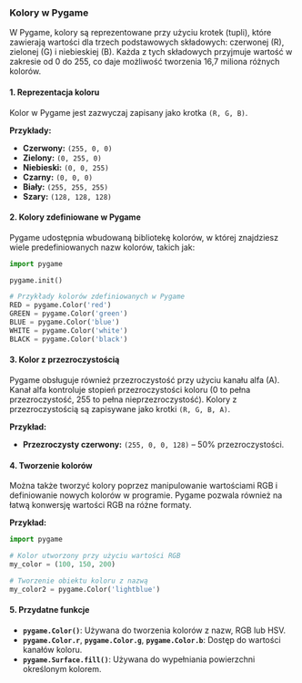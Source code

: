 ### Kolory w Pygame

W Pygame, kolory są reprezentowane przy użyciu krotek (tupli), które zawierają wartości dla trzech podstawowych składowych: czerwonej (R), zielonej (G) i niebieskiej (B). Każda z tych składowych przyjmuje wartość w zakresie od 0 do 255, co daje możliwość tworzenia 16,7 miliona różnych kolorów.

#### **1. Reprezentacja koloru**
Kolor w Pygame jest zazwyczaj zapisany jako krotka `(R, G, B)`.

**Przykłady:**
- **Czerwony:** `(255, 0, 0)`
- **Zielony:** `(0, 255, 0)`
- **Niebieski:** `(0, 0, 255)`
- **Czarny:** `(0, 0, 0)`
- **Biały:** `(255, 255, 255)`
- **Szary:** `(128, 128, 128)`

#### **2. Kolory zdefiniowane w Pygame**
Pygame udostępnia wbudowaną bibliotekę kolorów, w której znajdziesz wiele predefiniowanych nazw kolorów, takich jak:

```python
import pygame

pygame.init()

# Przykłady kolorów zdefiniowanych w Pygame
RED = pygame.Color('red')
GREEN = pygame.Color('green')
BLUE = pygame.Color('blue')
WHITE = pygame.Color('white')
BLACK = pygame.Color('black')
```

#### **3. Kolor z przezroczystością**
Pygame obsługuje również przezroczystość przy użyciu kanału alfa (A). Kanał alfa kontroluje stopień przezroczystości koloru (0 to pełna przezroczystość, 255 to pełna nieprzezroczystość). Kolory z przezroczystością są zapisywane jako krotki `(R, G, B, A)`.

**Przykład:**
- **Przezroczysty czerwony:** `(255, 0, 0, 128)` – 50% przezroczystości.

#### **4. Tworzenie kolorów**
Można także tworzyć kolory poprzez manipulowanie wartościami RGB i definiowanie nowych kolorów w programie. Pygame pozwala również na łatwą konwersję wartości RGB na różne formaty.

**Przykład:**
```python
import pygame

# Kolor utworzony przy użyciu wartości RGB
my_color = (100, 150, 200)

# Tworzenie obiektu koloru z nazwą
my_color2 = pygame.Color('lightblue')
```

#### **5. Przydatne funkcje**
- **`pygame.Color()`**: Używana do tworzenia kolorów z nazw, RGB lub HSV.
- **`pygame.Color.r`**, **`pygame.Color.g`**, **`pygame.Color.b`**: Dostęp do wartości kanałów koloru.
- **`pygame.Surface.fill()`**: Używana do wypełniania powierzchni określonym kolorem.



